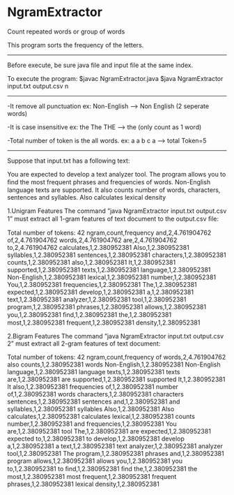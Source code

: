 # NgramExtractor
Count repeated words or group of words

This program sorts the frequency of the letters.

---------------------------------------------------------
Before execute, be sure java file and input file at the same index.

To execute the program:
	$javac NgramExtractor.java 
	$java NgramExtractor input.txt output.csv n

-----------------------------------------------------

-It remove all punctuation
	ex: Non-English --> Non English (2 seperate words)

-It is case insensitive
	ex: the The THE --> the (only count as 1 word)

-Total number of token is the all words.
	ex: a a b c a --> total Token=5

-----------------------------------------
Suppose that input.txt has a following text:

You are expected to develop a text analyzer tool. The program allows you to ﬁnd the most frequent phrases and frequencies of words.
Non-English language texts are supported. It also counts number of words, characters, sentences and syllables. Also calculates lexical density

1.Unigram Features
The command ”java NgramExtractor input.txt output.csv 1” must extract all 1-gram features of text document to the output.csv ﬁle:

Total number of tokens: 42
ngram,count,frequency 
and,2,4.761904762 
of,2,4.761904762 
words,2,4.761904762 
are,2,4.761904762 
to,2,4.761904762 
calculates,1,2.380952381
Also,1,2.380952381 
syllables,1,2.380952381 
sentences,1,2.380952381
characters,1,2.380952381 
counts,1,2.380952381
also,1,2.380952381
It,1,2.380952381
supported,1,2.380952381
texts,1,2.380952381 
language,1,2.380952381
Non-English,1,2.380952381
lexical,1,2.380952381 
number,1,2.380952381
You,1,2.380952381 
frequencies,1,2.380952381 
The,1,2.380952381 
expected,1,2.380952381
develop,1,2.380952381
a,1,2.380952381
text,1,2.380952381 
analyzer,1,2.380952381 
tool,1,2.380952381 
program,1,2.380952381 
phrases,1,2.380952381 
allows,1,2.380952381
you,1,2.380952381 
ﬁnd,1,2.380952381 
the,1,2.380952381 
most,1,2.380952381 
frequent,1,2.380952381 
density,1,2.380952381

2.Bigram Features
The command ”java NgramExtractor input.txt output.csv 2” must extract all 2-gram features of text document:

Total number of tokens: 42
ngram,count,frequency
of words,2,4.761904762
also counts,1,2.380952381
words Non-English,1,2.380952381
Non-English language,1,2.380952381 
language texts,1,2.380952381
texts are,1,2.380952381
are supported,1,2.380952381 
supported It,1,2.380952381 
It also,1,2.380952381 
frequencies of,1,2.380952381 
number of,1,2.380952381 
words characters,1,2.380952381
characters sentences,1,2.380952381
sentences and,1,2.380952381 
and syllables,1,2.380952381 
syllables Also,1,2.380952381 
Also calculates,1,2.380952381
calculates lexical,1,2.380952381 
counts number,1,2.380952381
and frequencies,1,2.380952381 
You are,1,2.380952381 
tool The,1,2.380952381 
are expected,1,2.380952381 
expected to,1,2.380952381 
to develop,1,2.380952381
develop a,1,2.380952381
a text,1,2.380952381
text analyzer,1,2.380952381 
analyzer tool,1,2.380952381
The program,1,2.380952381
phrases and,1,2.380952381
program allows,1,2.380952381
allows you,1,2.380952381
you to,1,2.380952381 
to ﬁnd,1,2.380952381 
ﬁnd the,1,2.380952381
the most,1,2.380952381 
most frequent,1,2.380952381
frequent phrases,1,2.380952381
lexical density,1,2.380952381
